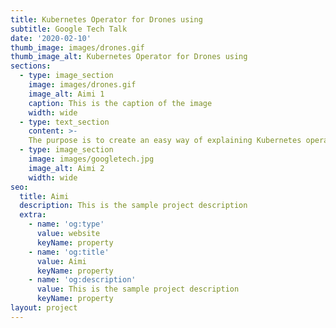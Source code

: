 ```yaml
---
title: Kubernetes Operator for Drones using
subtitle: Google Tech Talk
date: '2020-02-10'
thumb_image: images/drones.gif
thumb_image_alt: Kubernetes Operator for Drones using
sections:
  - type: image_section
    image: images/drones.gif
    image_alt: Aimi 1
    caption: This is the caption of the image
    width: wide
  - type: text_section
    content: >-
    The purpose is to create an easy way of explaining Kubernetes operators. (Hence the drones)
  - type: image_section
    image: images/googletech.jpg
    image_alt: Aimi 2
    width: wide
seo:
  title: Aimi
  description: This is the sample project description
  extra:
    - name: 'og:type'
      value: website
      keyName: property
    - name: 'og:title'
      value: Aimi
      keyName: property
    - name: 'og:description'
      value: This is the sample project description
      keyName: property
layout: project
---
```

